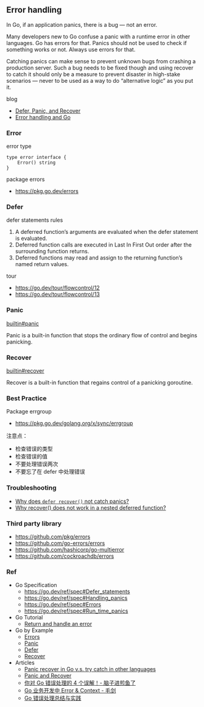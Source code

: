 ## Error handling

In Go, if an application panics, there is a bug — not an error.

Many developers new to Go confuse a panic with a runtime error in other languages. Go has errors for that. Panics should not be used to check if something works or not. Always use errors for that.

Catching panics can make sense to prevent unknown bugs from crashing a production server. Such a bug needs to be fixed though and using recover to catch it should only be a measure to prevent disaster in high-stake scenarios — never to be used as a way to do “alternative logic” as you put it.


blog
- [Defer, Panic, and Recover](https://go.dev/blog/defer-panic-and-recover)
- [Error handling and Go](https://go.dev/blog/error-handling-and-go)


### Error
error type
```
type error interface {
    Error() string
}
```

package errors
- https://pkg.go.dev/errors


### Defer
defer statements rules
1. A deferred function’s arguments are evaluated when the defer statement is evaluated.
2. Deferred function calls are executed in Last In First Out order after the surrounding function returns.
3. Deferred functions may read and assign to the returning function’s named return values.

tour
- https://go.dev/tour/flowcontrol/12
- https://go.dev/tour/flowcontrol/13


### Panic
[builtin#panic](https://pkg.go.dev/builtin#panic)

Panic is a built-in function that stops the ordinary flow of control and begins panicking.


### Recover
[builtin#recover](https://pkg.go.dev/builtin#recover)

Recover is a built-in function that regains control of a panicking goroutine.


### Best Practice
Package errgroup
- https://pkg.go.dev/golang.org/x/sync/errgroup

注意点：
- 检查错误的类型
- 检查错误的值
- 不要处理错误两次
- 不要忘了在 defer 中处理错误


### Troubleshooting
- [Why does `defer recover()` not catch panics?](https://stackoverflow.com/questions/29518109/why-does-defer-recover-not-catch-panics)
- [Why recover() does not work in a nested deferred function?](https://stackoverflow.com/questions/49344478/why-recover-does-not-work-in-a-nested-deferred-function)


### Third party library
- https://github.com/pkg/errors
- https://github.com/go-errors/errors
- https://github.com/hashicorp/go-multierror
- https://github.com/cockroachdb/errors


### Ref
- Go Specification
  - https://go.dev/ref/spec#Defer_statements
  - https://go.dev/ref/spec#Handling_panics
  - https://go.dev/ref/spec#Errors
  - https://go.dev/ref/spec#Run_time_panics
- Go Tutorial
  - [Return and handle an error](https://go.dev/doc/tutorial/handle-errors)
- Go by Example
  - [Errors](https://gobyexample.com/errors)
  - [Panic](https://gobyexample.com/panic)
  - [Defer](https://gobyexample.com/defer)
  - [Recover](https://gobyexample.com/recover)
- Articles
  - [Panic recover in Go v.s. try catch in other languages](https://stackoverflow.com/questions/3413389/panic-recover-in-go-v-s-try-catch-in-other-languages)
  - [Panic and Recover](https://golangbot.com/panic-and-recover/)
  - [你对 Go 错误处理的 4 个误解！- 脑子进煎鱼了](https://mp.weixin.qq.com/s/Ey-yqIq__wpaLTlBAOHjxg)
  - [Go 业务开发中 Error & Context - 毛剑](https://github.com/gopherchina/conference/blob/master/2019/1.5%20Go%20%E4%B8%9A%E5%8A%A1%E5%BC%80%E5%8F%91%E4%B8%AD%20Error%20%26%20Context%20-%20%E6%AF%9B%E5%89%91.pdf)
  - [Go 错误处理总结与实践](https://www.pseudoyu.com/zh/2021/08/29/go_error_handling/)
